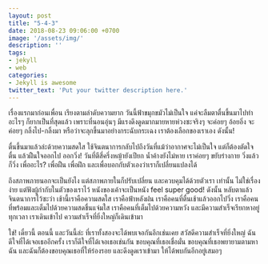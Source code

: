 ```yaml
---
layout: post
title: "5-4-3"
date: 2018-08-23 09:06:00 +0700
image: '/assets/img/'
description: ''
tags:
- jekyll
- web
categories:
- Jekyll is awesome
twitter_text: 'Put your twitter description here.'
---
```

เรื่องแรกมาก่อนเพื่อน เรียงตามลำดับความยาก วันนี้ฟ้าขมุกขมัวไม่เป็นใจ แค่จะลืมตาตื่นขึ้นมาไปทำอะไรๆ ก็ยากเป็นที่สุดแล้ว เพราะที่นอนอุ่นๆ มีแรงดึงดูดมากมายหายห่วงซะจริงๆ จะค่อยๆ อ้อยอิ่ง จะค่อยๆ กลิ้งไป-กลิ้งมา หรือว่าจะลุกขึ้นมาอย่างกระฉับกระเฉง เราต้องเลือกของเราเอง ดังนั้น!

ตื่นขึ้นมาแล้วล่ะด้วยความสดใส ใช้จินตนาการกลับไปถึงวันที่แม้ว่าอากาศจะไม่เป็นใจ แต่ก็ต้องตัดใจตื่น แล้วฝืนใจออกไป ออกวิ่ง! วันที่ตีสี่ครึ่งหญ้ายังเปียก น้ำค้างยังไม่หาย เราค่อยๆ ขยับร่างกาย วิ่งแล้วก็วิ่ง เพื่ออะไร? เพื่อฝืน เพื่อฝึก และเพื่อบอกกับตัวเองว่าเราก็เปลี่ยนแปลงได้

ถึงสภาพภายนอกจะเป็นยังไง แต่สภาพภายในก็ปรับเปลี่ยน และควบคุมได้ด้วยตัวเรา เท่านั้น ไม่ใช่เรื่องง่าย แต่ฟังผู้กำกับในตัวของเราไว้ หนังของเค้าจะเป็นหนัง feel super good! ดังนั้น หลับตาแล้วจินตนาการไว้ซะว่า เช้านี้เราคือความสดใส เราคือฟ้าหลังฝน เราคือคนที่ตื่นเช้าแล้วออกไปวิ่ง เราคือคนที่พร้อมและเต็มไปด้วยความสดชื่นแจ่มใส เราคือคนที่เต็มไปด้วยความหวัง และมีความสำเร็จเรียกหาอยู่ทุกเวลา เราเดินเข้าไป ความสำเร็จที่ยิ่งใหญ่ก็เดินเข้ามา

ใช่! เดี๋ยวนี้ ตอนนี้ และวันนี้ล่ะ ที่เราทั้งสองจะได้พบเจอกันอีกเช่นเคย สวัสดีความสำเร็จที่ยิ่งใหญ่ ฉันดีใจที่ได้เจอเธออีกครั้ง เราก็ดีใจที่ได้เจอเธอเช่นกัน ขอบคุณที่เธอเชื่อมั่น ขอบคุณที่เธอพยายามตามหาฉัน และฉันก็ต้องขอบคุณเธอที่ให้ร่องรอย และดึงดูดเราเข้ามา ให้ได้พบกันอีกอยู่เสมอๆ
